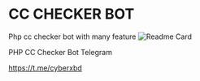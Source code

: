 # CC CHECKER BOT
 Php cc checker bot with many feature
![Readme Card](https://github-readme-stats.vercel.app/api/pin/?username=CyberXBD&repo=cc-checker-bot-project&theme=flag-india)

PHP CC Checker Bot Telegram

https://t.me/cyberxbd
